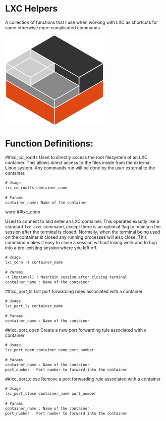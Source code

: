 # LXC Helpers
A collection of functions that I use when working with LXC as shortcuts for some otherwise more complicated commands.

![LXC Logo](https://github.com/AncientAbysswalker/Server-Scripts/blob/main/.readme/lxc.png?raw=true "LXC Logo")

# Function Definitions:
##lxc_cd_rootfs
Used to directly access the root filesystem of an LXC container. This allows direct access to the files inside from the external Linux system. Any commands run will be done by the user external to the container.

```Shell
# Usage
lxc_cd_rootfs container_name

# Params
container_name: Name of the container
```

word
##lxc_conn

Used to connect to and enter an LXC container. This operates exactly like a standard ```lxc exec``` command, except there is an optional flag to maintain the session after the terminal is closed. Normally, when the terminal being used on the container is closed any running processes will also close. This command makes it easy to close a session without losing work and to hop into a pre-existing session where you left off.

```shell
# Usage
lxc_conn -t container_name

# Params
-t [Optional] : Maintain session after closing terminal
container_name : Name of the container
```

##lxc_port_ls
List port forwarding rules associated with a container

```Shell
# Usage
lxc_port_ls container_name

# Params
container_name : Name of the container
```

##lxc_port_open
Create a new port forwarding rule associated with a container

```Shell
# Usage
lxc_port_open container_name port_number

# Params
container_name : Name of the container
port_number : Port number to forward into the container
```

##lxc_port_close
Remove a port forwarding rule associated with a container

```Shell
# Usage
lxc_port_close container_name port_number

# Params
container_name : Name of the container
port_number : Port number to forward into the container
```
